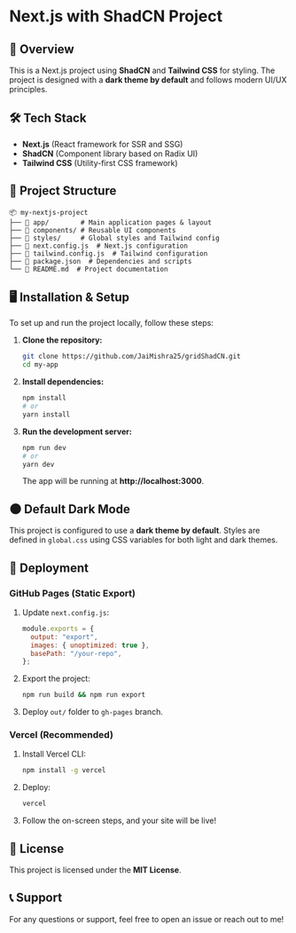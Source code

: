 # Next.js with ShadCN Project

## 🚀 Overview
This is a Next.js project using **ShadCN** and **Tailwind CSS** for styling. The project is designed with a **dark theme by default** and follows modern UI/UX principles.

## 🛠️ Tech Stack
- **Next.js** (React framework for SSR and SSG)
- **ShadCN** (Component library based on Radix UI)
- **Tailwind CSS** (Utility-first CSS framework)

## 📂 Project Structure
```
📦 my-nextjs-project
├── 📂 app/        # Main application pages & layout
├── 📂 components/ # Reusable UI components
├── 📂 styles/     # Global styles and Tailwind config
├── 📜 next.config.js  # Next.js configuration
├── 📜 tailwind.config.js  # Tailwind configuration
├── 📜 package.json  # Dependencies and scripts
└── 📜 README.md  # Project documentation
```

## 🖥️ Installation & Setup
To set up and run the project locally, follow these steps:

1. **Clone the repository:**
   ```sh
   git clone https://github.com/JaiMishra25/gridShadCN.git
   cd my-app

   ```

2. **Install dependencies:**
   ```sh
   npm install
   # or
   yarn install
   ```

3. **Run the development server:**
   ```sh
   npm run dev
   # or
   yarn dev
   ```
   The app will be running at **http://localhost:3000**.

## 🌑 Default Dark Mode
This project is configured to use a **dark theme by default**. Styles are defined in `global.css` using CSS variables for both light and dark themes.

## 🚀 Deployment
### **GitHub Pages (Static Export)**
1. Update `next.config.js`:
   ```js
   module.exports = {
     output: "export",
     images: { unoptimized: true },
     basePath: "/your-repo",
   };
   ```
2. Export the project:
   ```sh
   npm run build && npm run export
   ```
3. Deploy `out/` folder to `gh-pages` branch.

### **Vercel (Recommended)**
1. Install Vercel CLI:
   ```sh
   npm install -g vercel
   ```
2. Deploy:
   ```sh
   vercel
   ```
3. Follow the on-screen steps, and your site will be live!

## 📜 License
This project is licensed under the **MIT License**.

## 📞 Support
For any questions or support, feel free to open an issue or reach out to me!

